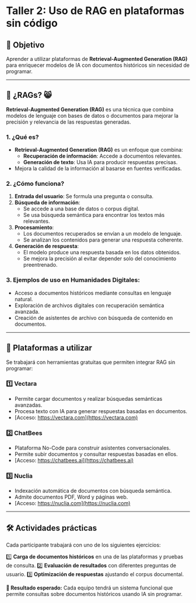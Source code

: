 # Taller 2: Uso de RAG en plataformas sin código

## 🎯 Objetivo
Aprender a utilizar plataformas de **Retrieval-Augmented Generation (RAG)** para enriquecer modelos de IA con documentos históricos sin necesidad de programar.

---

## 📌 ¿RAGs? 😸
**Retrieval-Augmented Generation (RAG)** es una técnica que combina modelos de lenguaje con bases de datos o documentos para mejorar la precisión y relevancia de las respuestas generadas.

### 1. ¿Qué es?
- **Retrieval-Augmented Generation (RAG)** es un enfoque que combina:
  - **Recuperación de información**: Accede a documentos relevantes.
  - **Generación de texto**: Usa IA para producir respuestas precisas.
- Mejora la calidad de la información al basarse en fuentes verificadas.

### 2. ¿Cómo funciona?
1. **Entrada del usuario**: Se formula una pregunta o consulta.
2. **Búsqueda de información**:
   - Se accede a una base de datos o corpus digital.
   - Se usa búsqueda semántica para encontrar los textos más relevantes.
3. **Procesamiento**:
   - Los documentos recuperados se envían a un modelo de lenguaje.
   - Se analizan los contenidos para generar una respuesta coherente.
4. **Generación de respuesta**:
   - El modelo produce una respuesta basada en los datos obtenidos.
   - Se mejora la precisión al evitar depender solo del conocimiento preentrenado.

### 3. Ejemplos de uso en Humanidades Digitales:
- Acceso a documentos históricos mediante consultas en lenguaje natural.
- Exploración de archivos digitales con recuperación semántica avanzada.
- Creación de asistentes de archivo con búsqueda de contenido en documentos.

---

## 🔧 Plataformas a utilizar
Se trabajará con herramientas gratuitas que permiten integrar RAG sin programar:

### 1️⃣ **Vectara**
- Permite cargar documentos y realizar búsquedas semánticas avanzadas.
- Procesa texto con IA para generar respuestas basadas en documentos.
- [Acceso: https://vectara.com](https://vectara.com)

### 2️⃣ **ChatBees**
- Plataforma No-Code para construir asistentes conversacionales.
- Permite subir documentos y consultar respuestas basadas en ellos.
- [Acceso: https://chatbees.ai](https://chatbees.ai)

### 3️⃣ **Nuclia**
- Indexación automática de documentos con búsqueda semántica.
- Admite documentos PDF, Word y páginas web.
- [Acceso: https://nuclia.com](https://nuclia.com)

---

## 🛠️ Actividades prácticas
Cada participante trabajará con uno de los siguientes ejercicios:

1️⃣ **Carga de documentos históricos** en una de las plataformas y pruebas de consulta.
2️⃣ **Evaluación de resultados** con diferentes preguntas de usuario.
3️⃣ **Optimización de respuestas** ajustando el corpus documental.

**🎯 Resultado esperado:**
Cada equipo tendrá un sistema funcional que permite consultas sobre documentos históricos usando IA sin programar.


